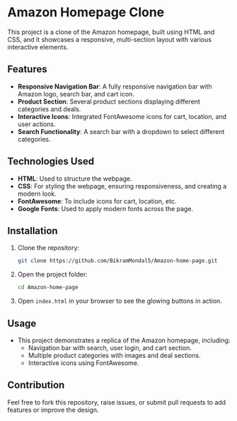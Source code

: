 # Amazon Homepage Clone

This project is a clone of the Amazon homepage, built using HTML and CSS, and it showcases a responsive, multi-section layout with various interactive elements.

## Features

- **Responsive Navigation Bar**: A fully responsive navigation bar with Amazon logo, search bar, and cart icon.
- **Product Section**: Several product sections displaying different categories and deals.
- **Interactive Icons**: Integrated FontAwesome icons for cart, location, and user actions.
- **Search Functionality**: A search bar with a dropdown to select different categories.

## Technologies Used

- **HTML**: Used to structure the webpage.
- **CSS**: For styling the webpage, ensuring responsiveness, and creating a modern look.
-  **FontAwesome**: To include icons for cart, location, etc.
-   **Google Fonts**: Used to apply modern fonts across the page.


## Installation

1. Clone the repository:

    ```bash
    git clone https://github.com/BikramMondal5/Amazon-home-page.git
    ```

2. Open the project folder:

    ```bash
    cd Amazon-home-page
    ```

3. Open `index.html` in your browser to see the glowing buttons in action.

## Usage

- This project demonstrates a replica of the Amazon homepage, including:
  - Navigation bar with search, user login, and cart section.
  - Multiple product categories with images and deal sections.
  - Interactive icons using FontAwesome.
 
## Contribution

Feel free to fork this repository, raise issues, or submit pull requests to add features or improve the design.





